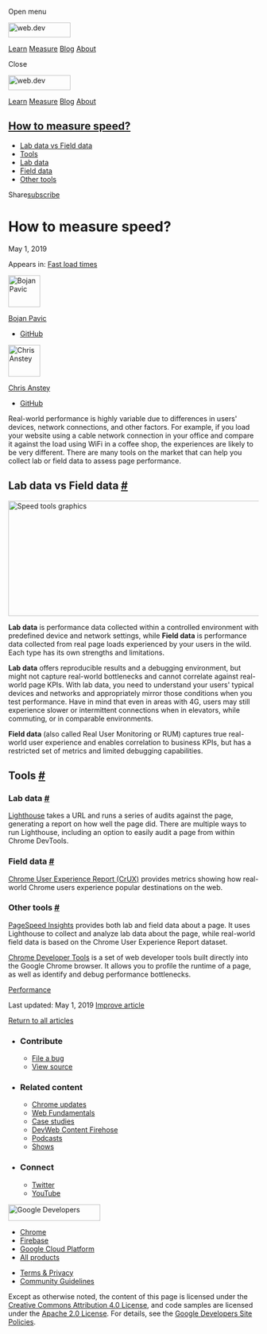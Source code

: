 <span class="w-tooltip w-tooltip--left">Open menu</span>

<a href="/" class="gc-analytics-event header-default__logo-link"><img src="/images/lockup.svg" alt="web.dev" class="header-default__logo" width="125" height="30" /></a>

<a href="/learn/" class="gc-analytics-event header-default__link">Learn</a> <a href="/measure/" class="gc-analytics-event header-default__link">Measure</a> <a href="/blog/" class="gc-analytics-event header-default__link">Blog</a> <a href="/about/" class="gc-analytics-event header-default__link">About</a>

<span class="w-tooltip">Close</span>

<a href="/" class="gc-analytics-event"><img src="/images/lockup.svg" alt="web.dev" class="drawer-default__logo" width="125" height="30" /></a>

<a href="/learn/" class="gc-analytics-event drawer-default__link">Learn</a> <a href="/measure/" class="gc-analytics-event drawer-default__link">Measure</a> <a href="/blog/" class="gc-analytics-event drawer-default__link">Blog</a> <a href="/about/" class="gc-analytics-event drawer-default__link">About</a>

<a href="#how-to-measure-speed" class="w-toc__header--link">How to measure speed?</a>
-------------------------------------------------------------------------------------

-   [Lab data vs Field data](#lab-data-vs-field-data)
-   [Tools](#tools)
-   [Lab data](#lab-data)
-   [Field data](#field-data)
-   [Other tools](#other-tools)

Share<a href="/newsletter/" class="gc-analytics-event w-actions__fab w-actions__fab--subscribe"><span>subscribe</span></a>

How to measure speed?
=====================

May 1, 2019

<span class="w-post-signpost__title">Appears in:</span> <a href="/fast" class="w-post-signpost__link">Fast load times</a>

[<img src="https://web-dev.imgix.net/image/admin/vxFF9sBge4qdpMqaKC0Z.jpg?auto=format&amp;fit=crop&amp;h=64&amp;w=64" alt="Bojan Pavic" class="w-author__image" sizes="(min-width: 64px) 64px, calc(100vw - 48px)" srcset="https://web-dev.imgix.net/image/admin/vxFF9sBge4qdpMqaKC0Z.jpg?fit=crop&amp;h=64&amp;w=64&amp;auto=format&amp;dpr=1&amp;q=75, https://web-dev.imgix.net/image/admin/vxFF9sBge4qdpMqaKC0Z.jpg?fit=crop&amp;h=64&amp;w=64&amp;auto=format&amp;dpr=2&amp;q=50 2x, https://web-dev.imgix.net/image/admin/vxFF9sBge4qdpMqaKC0Z.jpg?fit=crop&amp;h=64&amp;w=64&amp;auto=format&amp;dpr=3&amp;q=35 3x, https://web-dev.imgix.net/image/admin/vxFF9sBge4qdpMqaKC0Z.jpg?fit=crop&amp;h=64&amp;w=64&amp;auto=format&amp;dpr=4&amp;q=23 4x, https://web-dev.imgix.net/image/admin/vxFF9sBge4qdpMqaKC0Z.jpg?fit=crop&amp;h=64&amp;w=64&amp;auto=format&amp;dpr=5&amp;q=20 5x" width="64" height="64" />](/authors/bojanpavic/)

<a href="/authors/bojanpavic/" class="w-author__name-link">Bojan Pavic</a>

-   <a href="https://github.com/bojanpavic" class="w-author__link">GitHub</a>

[<img src="https://web-dev.imgix.net/image/admin/n9o3c8Qxz0uUprZnlsRk.jpg?auto=format&amp;fit=crop&amp;h=64&amp;w=64" alt="Chris Anstey" class="w-author__image" sizes="(min-width: 64px) 64px, calc(100vw - 48px)" srcset="https://web-dev.imgix.net/image/admin/n9o3c8Qxz0uUprZnlsRk.jpg?fit=crop&amp;h=64&amp;w=64&amp;auto=format&amp;dpr=1&amp;q=75, https://web-dev.imgix.net/image/admin/n9o3c8Qxz0uUprZnlsRk.jpg?fit=crop&amp;h=64&amp;w=64&amp;auto=format&amp;dpr=2&amp;q=50 2x, https://web-dev.imgix.net/image/admin/n9o3c8Qxz0uUprZnlsRk.jpg?fit=crop&amp;h=64&amp;w=64&amp;auto=format&amp;dpr=3&amp;q=35 3x, https://web-dev.imgix.net/image/admin/n9o3c8Qxz0uUprZnlsRk.jpg?fit=crop&amp;h=64&amp;w=64&amp;auto=format&amp;dpr=4&amp;q=23 4x, https://web-dev.imgix.net/image/admin/n9o3c8Qxz0uUprZnlsRk.jpg?fit=crop&amp;h=64&amp;w=64&amp;auto=format&amp;dpr=5&amp;q=20 5x" width="64" height="64" />](/authors/ansteychris/)

<a href="/authors/ansteychris/" class="w-author__name-link">Chris Anstey</a>

-   <a href="https://github.com/ansteychris" class="w-author__link">GitHub</a>

Real-world performance is highly variable due to differences in users' devices, network connections, and other factors. For example, if you load your website using a cable network connection in your office and compare it against the load using WiFi in a coffee shop, the experiences are likely to be very different. There are many tools on the market that can help you collect lab or field data to assess page performance.

Lab data vs Field data <a href="#lab-data-vs-field-data" class="w-headline-link">#</a>
--------------------------------------------------------------------------------------

<img src="https://web-dev.imgix.net/image/admin/6OMEfvIKRuDWWSiVDto4.png?auto=format" alt="Speed tools graphics" sizes="(min-width: 800px) 800px, calc(100vw - 48px)" srcset="https://web-dev.imgix.net/image/admin/6OMEfvIKRuDWWSiVDto4.png?auto=format&amp;w=200 200w, https://web-dev.imgix.net/image/admin/6OMEfvIKRuDWWSiVDto4.png?auto=format&amp;w=228 228w, https://web-dev.imgix.net/image/admin/6OMEfvIKRuDWWSiVDto4.png?auto=format&amp;w=260 260w, https://web-dev.imgix.net/image/admin/6OMEfvIKRuDWWSiVDto4.png?auto=format&amp;w=296 296w, https://web-dev.imgix.net/image/admin/6OMEfvIKRuDWWSiVDto4.png?auto=format&amp;w=338 338w, https://web-dev.imgix.net/image/admin/6OMEfvIKRuDWWSiVDto4.png?auto=format&amp;w=385 385w, https://web-dev.imgix.net/image/admin/6OMEfvIKRuDWWSiVDto4.png?auto=format&amp;w=439 439w, https://web-dev.imgix.net/image/admin/6OMEfvIKRuDWWSiVDto4.png?auto=format&amp;w=500 500w, https://web-dev.imgix.net/image/admin/6OMEfvIKRuDWWSiVDto4.png?auto=format&amp;w=571 571w, https://web-dev.imgix.net/image/admin/6OMEfvIKRuDWWSiVDto4.png?auto=format&amp;w=650 650w, https://web-dev.imgix.net/image/admin/6OMEfvIKRuDWWSiVDto4.png?auto=format&amp;w=741 741w, https://web-dev.imgix.net/image/admin/6OMEfvIKRuDWWSiVDto4.png?auto=format&amp;w=845 845w, https://web-dev.imgix.net/image/admin/6OMEfvIKRuDWWSiVDto4.png?auto=format&amp;w=964 964w, https://web-dev.imgix.net/image/admin/6OMEfvIKRuDWWSiVDto4.png?auto=format&amp;w=1098 1098w, https://web-dev.imgix.net/image/admin/6OMEfvIKRuDWWSiVDto4.png?auto=format&amp;w=1252 1252w, https://web-dev.imgix.net/image/admin/6OMEfvIKRuDWWSiVDto4.png?auto=format&amp;w=1428 1428w, https://web-dev.imgix.net/image/admin/6OMEfvIKRuDWWSiVDto4.png?auto=format&amp;w=1600 1600w" width="800" height="232" />

**Lab data** is performance data collected within a controlled environment with predefined device and network settings, while **Field data** is performance data collected from real page loads experienced by your users in the wild. Each type has its own strengths and limitations.

**Lab data** offers reproducible results and a debugging environment, but might not capture real-world bottlenecks and cannot correlate against real-world page KPIs. With lab data, you need to understand your users' typical devices and networks and appropriately mirror those conditions when you test performance. Have in mind that even in areas with 4G, users may still experience slower or intermittent connections when in elevators, while commuting, or in comparable environments.

**Field data** (also called Real User Monitoring or RUM) captures true real-world user experience and enables correlation to business KPIs, but has a restricted set of metrics and limited debugging capabilities.

Tools <a href="#tools" class="w-headline-link">#</a>
----------------------------------------------------

### Lab data <a href="#lab-data" class="w-headline-link">#</a>

[Lighthouse](https://developers.google.com/web/tools/lighthouse/) takes a URL and runs a series of audits against the page, generating a report on how well the page did. There are multiple ways to run Lighthouse, including an option to easily audit a page from within Chrome DevTools.

### Field data <a href="#field-data" class="w-headline-link">#</a>

[Chrome User Experience Report (CrUX)](https://developers.google.com/web/tools/chrome-user-experience-report/) provides metrics showing how real-world Chrome users experience popular destinations on the web.

### Other tools <a href="#other-tools" class="w-headline-link">#</a>

[PageSpeed Insights](https://developers.google.com/speed/pagespeed/insights/) provides both lab and field data about a page. It uses Lighthouse to collect and analyze lab data about the page, while real-world field data is based on the Chrome User Experience Report dataset.

[Chrome Developer Tools](https://developers.google.com/web/tools/chrome-devtools/) is a set of web developer tools built directly into the Google Chrome browser. It allows you to profile the runtime of a page, as well as identify and debug performance bottlenecks.

<a href="/tags/performance/" class="w-chip">Performance</a>

<span class="w-mr--sm">Last updated: May 1, 2019 </span>[Improve article](https://github.com/GoogleChrome/web.dev/blob/master/src/site/content/en/fast/how-to-measure-speed/index.md)

<a href="/fast" class="gc-analytics-event w-article-navigation__link w-article-navigation__link--back w-article-navigation__link--single">Return to all articles</a>

-   ### Contribute

    -   <a href="https://github.com/GoogleChrome/web.dev/issues/new?assignees=&amp;labels=bug&amp;template=bug_report.md&amp;title=" class="w-footer__linkbox-link">File a bug</a>
    -   <a href="https://github.com/googlechrome/web.dev" class="w-footer__linkbox-link">View source</a>

-   ### Related content

    -   <a href="https://blog.chromium.org/" class="w-footer__linkbox-link">Chrome updates</a>
    -   <a href="https://developers.google.com/web/" class="w-footer__linkbox-link">Web Fundamentals</a>
    -   <a href="https://developers.google.com/web/showcase/" class="w-footer__linkbox-link">Case studies</a>
    -   <a href="https://devwebfeed.appspot.com/" class="w-footer__linkbox-link">DevWeb Content Firehose</a>
    -   <a href="/podcasts/" class="w-footer__linkbox-link">Podcasts</a>
    -   <a href="/shows/" class="w-footer__linkbox-link">Shows</a>

-   ### Connect

    -   <a href="https://www.twitter.com/ChromiumDev" class="w-footer__linkbox-link">Twitter</a>
    -   <a href="https://www.youtube.com/user/ChromeDevelopers" class="w-footer__linkbox-link">YouTube</a>

<a href="https://developers.google.com/" class="w-footer__utility-logo-link"><img src="/images/lockup-color.png" alt="Google Developers" class="w-footer__utility-logo" width="185" height="33" /></a>

-   <a href="https://developer.chrome.com/" class="w-footer__utility-link">Chrome</a>
-   <a href="https://firebase.google.com/" class="w-footer__utility-link">Firebase</a>
-   <a href="https://cloud.google.com/" class="w-footer__utility-link">Google Cloud Platform</a>
-   <a href="https://developers.google.com/products" class="w-footer__utility-link">All products</a>

<!-- -->

-   <a href="https://policies.google.com/" class="w-footer__utility-link">Terms &amp; Privacy</a>
-   <a href="/community-guidelines/" class="w-footer__utility-link">Community Guidelines</a>

Except as otherwise noted, the content of this page is licensed under the [Creative Commons Attribution 4.0 License](https://creativecommons.org/licenses/by/4.0/), and code samples are licensed under the [Apache 2.0 License](https://www.apache.org/licenses/LICENSE-2.0). For details, see the [Google Developers Site Policies](https://developers.google.com/terms/site-policies).

